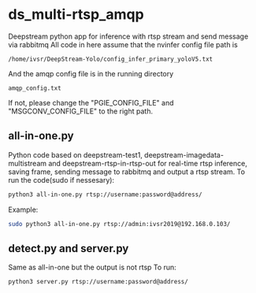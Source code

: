 # ds_multi-rtsp_amqp
Deepstream python app for inference with rtsp stream and send message via rabbitmq
All code in here assume that the nvinfer config file path is 
```
/home/ivsr/DeepStream-Yolo/config_infer_primary_yoloV5.txt
```
And the amqp config file is in the running directory
```
amqp_config.txt
```
If not, please change the "PGIE_CONFIG_FILE" and "MSGCONV_CONFIG_FILE" to the right path.
## all-in-one.py
Python code based on deepstream-test1, deepstream-imagedata-multistream and deepstream-rtsp-in-rtsp-out for real-time rtsp inference, saving frame, sending message to rabbitmq and output a rtsp stream. 
To run the code(sudo if nessesary): 
```bash
python3 all-in-one.py rtsp://username:password@address/
```
Example:  
```bash
sudo python3 all-in-one.py rtsp://admin:ivsr2019@192.168.0.103/
```

## detect.py and server.py 
Same as all-in-one but the output is not rtsp 
To run: 
```bash
python3 server.py rtsp://username:password@address/
```

